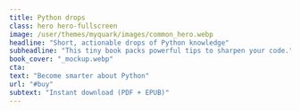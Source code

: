 ```yaml
---
title: Python drops
class: hero hero-fullscreen
image: /user/themes/myquark/images/common_hero.webp
headline: "Short, actionable drops of Python knowledge"
subheadline: "This tiny book packs powerful tips to sharpen your code."
book_cover: "_mockup.webp"
cta:
text: "Become smarter about Python"
url: "#buy"
subtext: "Instant download (PDF + EPUB)"
---
```


